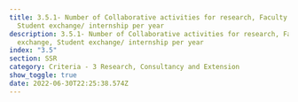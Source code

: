 ```yaml
---
title: 3.5.1- Number of Collaborative activities for research, Faculty exchange,
  Student exchange/ internship per year
description: 3.5.1- Number of Collaborative activities for research, Faculty
  exchange, Student exchange/ internship per year
index: "3.5"
section: SSR
category: Criteria - 3 Research, Consultancy and Extension
show_toggle: true
date: 2022-06-30T22:25:38.574Z
---
```

